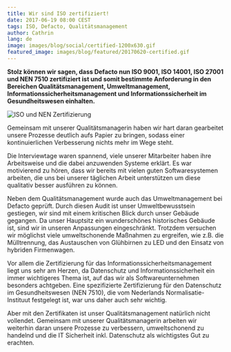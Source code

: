 ```yaml
---
title: Wir sind ISO zertifiziert!
date: 2017-06-19 08:00 CEST
tags: ISO, Defacto, Qualitätsmanagement
author: Cathrin
lang: de
image: images/blog/social/certified-1200x630.gif
featured_image: images/blog/featured/20170620-certified.gif
---
```


**Stolz können wir sagen, dass Defacto nun ISO 9001, ISO 14001, ISO 27001 und NEN 7510 zertifiziert ist und somit bestimmte Anforderung in den Bereichen Qualitätsmanagement, Umweltmanagement, Informationssicherheitsmanagement und Informationssicherheit im Gesundheitswesen einhalten.**

![ISO und NEN Zertifizierung](/images/blog/de/zertifiziert.png)

Gemeinsam mit unserer Qualitätsmanagerin haben wir hart daran gearbeitet unsere Prozesse deutlich aufs Papier zu bringen, sodass einer kontinuierlichen Verbesserung nichts mehr im Wege steht.

Die Interviewtage waren spannend, viele unserer Mitarbeiter haben ihre Arbeitsweise und die dabei anzuwenden Systeme erklärt. Es war motivierend zu hören, dass wir bereits mit vielen guten Softwaresystemen arbeiten, die uns bei unserer täglichen Arbeit unterstützen um diese qualitativ besser ausführen zu können.

Neben dem Qualitätsmanagement wurde auch das Umweltmanagement bei Defacto geprüft. Durch diesen Audit ist unser Umweltbewusstsein gestiegen, wir sind mit einem kritischen Blick durch unser Gebäude gegangen. Da unser Hauptsitz ein wunderschönes historisches Gebäude ist, sind wir in unseren Anpassungen eingeschränkt. Trotzdem versuchen wir möglichst viele umweltschonende Maßnahmen zu ergreifen, wie z.B. die Mülltrennung, das Austauschen von Glühbirnen zu LED und den Einsatz von hybriden Firmenwagen.

Vor allem die Zertifizierung für das Informationssicherheitsmanagement liegt uns sehr am Herzen, da Datenschutz und Informationssicherheit ein immer wichtigeres Thema ist, auf das wir als Softwareunternehmen besonders achtgeben. Eine spezifizierte Zertifizierung für den Datenschutz im Gesundheitswesen (NEN 7510), die vom Nederlands Normalisatie-Instituut festgelegt ist, war uns daher auch sehr wichtig.

Aber mit den Zertifikaten ist unser Qualitätsmanagement natürlich nicht vollendet. Gemeinsam mit unserer Qualitätsmanagerin arbeiten wir weiterhin daran unsere Prozesse zu verbessern, umweltschonend zu handelnd und die IT Sicherheit inkl. Datenschutz als wichtigstes Gut zu erachten.
